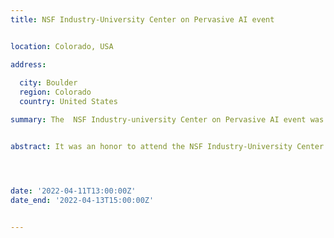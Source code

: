 ```yaml
---
title: NSF Industry-University Center on Pervasive AI event


location: Colorado, USA

address:
  
  city: Boulder
  region: Colorado
  country: United States

summary: The  NSF Industry-university Center on Pervasive AI event was held in Boulder, Colorado organized by the University of Colorado-Boulder in collaboration with Oregon State University and Oakland University.


abstract: It was an honor to attend the NSF Industry-University Center on Pervasive AI's industry advisory board event in Colorado, where I had the opportunity to present my research work on 'Context-based Refactoring: About the relation between Context and refactoring'. To more achievements! Watch My 1mn pitch! [![Watch the video](./1.jpeg)](https://youtu.be/InJrm7rC9S4)




date: '2022-04-11T13:00:00Z'
date_end: '2022-04-13T15:00:00Z'


---
```

